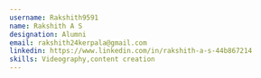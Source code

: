 ```yaml
---
username: Rakshith9591
name: Rakshith A S
designation: Alumni
email: rakshith24kerpala@gmail.com
linkedin: https://www.linkedin.com/in/rakshith-a-s-44b867214
skills: Videography,content creation
---
```

